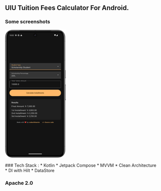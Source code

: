 ## UIU Tuition Fees Calculator For Android.
### Some screenshots
<p align="left">
  <img src="art/phone.png" alt="Screenshot 1" width="200"/>
</p>
### Tech Stack : 
 * Kotlin
 * Jetpack Compose
 * MVVM
 * Clean Architecture
 * DI with Hilt
 * DataStore


### Apache 2.0

